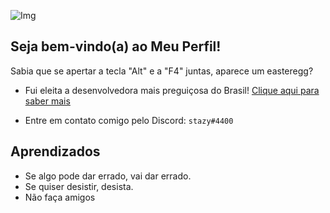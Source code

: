 
![Img](https://media.discordapp.net/attachments/1076998151631810661/1078244948899545109/Readme.md_05C4FB1.png)

## Seja bem-vindo(a) ao Meu Perfil!

Sabia que se apertar a tecla "Alt" e a "F4" juntas, aparece um easteregg?

- Fui eleita a desenvolvedora mais preguiçosa do Brasil! [Clique aqui para saber mais](https://youtu.be/dQw4w9WgXcQ?t=84)

- Entre em contato comigo pelo Discord: `stazy#4400`
## Aprendizados

- Se algo pode dar errado, vai dar errado.
- Se quiser desistir, desista.
- Não faça amigos

